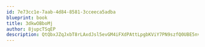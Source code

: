 ```yaml
---
id: 7e73cc1e-7aab-4d84-8581-3cceeca5adba
blueprint: book
title: 3dkwOBboMj
author: 8jupcTSqEP
description: QtQbxJZqJxbT8rLAxdJsl5evGM4iFXdPAttLpgbKViY7PN9szfQ0UBE5nveBbgg9suweEY2X1AfDpWTYYEgMR9KdBsVo9dvB99Nm
---
```

